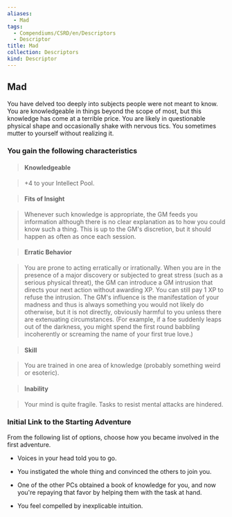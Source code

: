 ```yaml
---
aliases:
  - Mad
tags:
  - Compendiums/CSRD/en/Descriptors
  - Descriptor
title: Mad
collection: Descriptors
kind: Descriptor
---
```

## Mad    
You have delved too deeply into subjects people were not meant to know. You are knowledgeable in things beyond the scope of most, but this knowledge has come at a terrible price. You are likely in questionable physical shape and occasionally shake with nervous tics. You sometimes mutter to yourself without realizing it.  
### You gain the following characteristics    
> #### Knowledgeable  
> +4 to your Intellect Pool.    
  
> #### Fits of Insight  
> Whenever such knowledge is appropriate, the GM feeds you information although there is no clear explanation as to how you could know such a thing. This is up to the GM's discretion, but it should happen as often as once each session.    
  
> #### Erratic Behavior  
> You are prone to acting erratically or irrationally. When you are in the presence of a major discovery or subjected to great stress (such as a serious physical threat), the GM can introduce a GM intrusion that directs your next action without awarding XP. You can still pay 1 XP to refuse the intrusion. The GM's influence is the manifestation of your madness and thus is always something you would not likely do otherwise, but it is not directly, obviously harmful to you unless there are extenuating circumstances. (For example, if a foe suddenly leaps out of the darkness, you might spend the first round babbling incoherently or screaming the name of your first true love.)    
  
> #### Skill  
> You are trained in one area of knowledge (probably something weird or esoteric).    
  
> #### Inability  
> Your mind is quite fragile. Tasks to resist mental attacks are hindered.    
  
### Initial Link to the Starting Adventure    
From the following list of options, choose how you became involved in the first adventure.    
- Voices in your head told you to go.    
- You instigated the whole thing and convinced the others to join you.    
- One of the other PCs obtained a book of knowledge for you, and now you're repaying that favor by helping them with the task at hand.    
- You feel compelled by inexplicable intuition.  